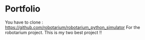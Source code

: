 # Portfolio
You have to clone : https://github.com/robotarium/robotarium_python_simulator
For the robotarium project.
This is my two best project !!